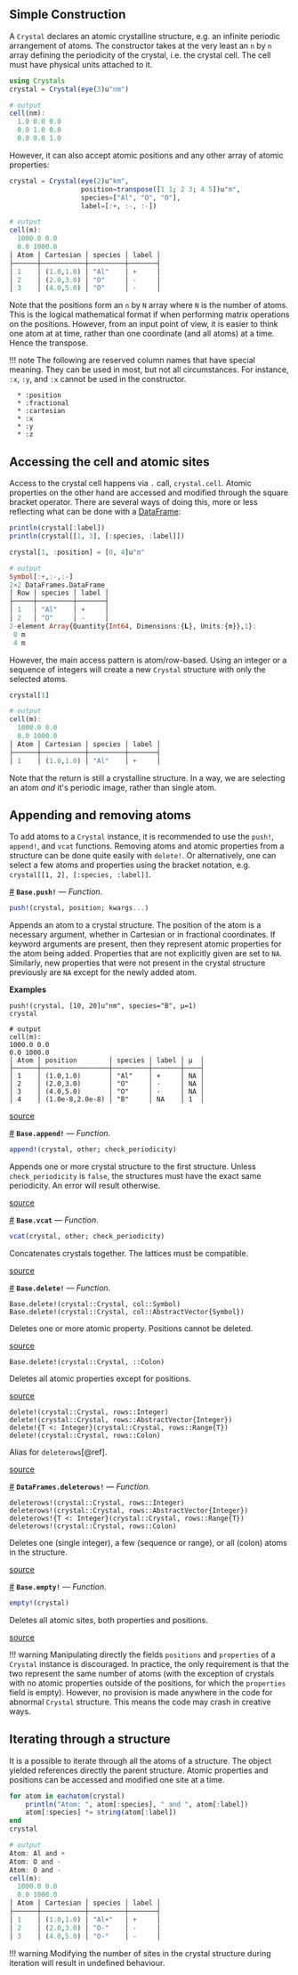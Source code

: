 
<a id='Simple-Construction-1'></a>

## Simple Construction


A `Crystal` declares an atomic crystalline structure, e.g. an infinite periodic arrangement of atoms. The constructor takes at the very least an `n` by `n` array defining the periodicity of the crystal, i.e. the crystal cell. The cell must have physical units attached to it.


```julia
using Crystals
crystal = Crystal(eye(3)u"nm")

# output
cell(nm):
  1.0 0.0 0.0
  0.0 1.0 0.0
  0.0 0.0 1.0
```


However, it can also accept atomic positions and any other array of atomic properties:




```julia
crystal = Crystal(eye(2)u"km",
                  position=transpose([1 1; 2 3; 4 5])u"m",
                  species=["Al", "O", "O"],
                  label=[:+, :-, :-])

# output
cell(m):
  1000.0 0.0
  0.0 1000.0
│ Atom │ Cartesian │ species │ label │
├──────┼───────────┼─────────┼───────┤
│ 1    │ (1.0,1.0) │ "Al"    │ +     │
│ 2    │ (2.0,3.0) │ "O"     │ -     │
│ 3    │ (4.0,5.0) │ "O"     │ -     │
```


Note that the positions form an `n` by `N` array where `N` is the number of atoms. This is the logical mathematical format if when performing matrix operations on the positions. However, from an input point of view, it is easier to think one atom at at time, rather than one coordinate (and all atoms) at a time. Hence the transpose.


!!! note
    The following are reserved column names that have special meaning. They can be used in most, but not all circumstances. For instance, `:x`, `:y`, and `:x` cannot be used in the constructor.

      * :position
      * :fractional
      * :cartesian
      * :x
      * :y
      * :z



<a id='Accessing-the-cell-and-atomic-sites-1'></a>

## Accessing the cell and atomic sites


Access to the crystal cell happens via `.` call, `crystal.cell`. Atomic properties on the other hand are accessed and modified through the square bracket operator. There are several ways of doing this, more or less reflecting what can be done with a [DataFrame](www.github.com/JuliaStags/DataFrames.jl):




```julia
println(crystal[:label])
println(crystal[[1, 3], [:species, :label]])

crystal[1, :position] = [0, 4]u"m"

# output
Symbol[:+,:-,:-]
2×2 DataFrames.DataFrame
│ Row │ species │ label │
├─────┼─────────┼───────┤
│ 1   │ "Al"    │ +     │
│ 2   │ "O"     │ -     │
2-element Array{Quantity{Int64, Dimensions:{𝐋}, Units:{m}},1}:
 0 m
 4 m
```


However, the main access pattern is atom/row-based. Using an integer or a sequence of integers will create a new `Crystal` structure with only the selected atoms.


```julia
crystal[1]

# output
cell(m):
  1000.0 0.0
  0.0 1000.0
│ Atom │ Cartesian │ species │ label │
├──────┼───────────┼─────────┼───────┤
│ 1    │ (1.0,1.0) │ "Al"    │ +     │
```


Note that the return is still a crystalline structure. In a way, we are selecting an atom *and* it's periodic image, rather than single atom.


<a id='Appending-and-removing-atoms-1'></a>

## Appending and removing atoms


To add atoms to a `Crystal` instance, it is recommended to use the `push!`, `append!`, and `vcat` functions. Removing atoms and atomic properties from a structure can be done quite easily with `delete!`. Or alternatively, one can select a few atoms and properties using the bracket notation, e.g. `crystal[[1, 2], [:species, :label]]`.

<a id='Base.push!' href='#Base.push!'>#</a>
**`Base.push!`** &mdash; *Function*.



```julia
push!(crystal, position; kwargs...)

```

Appends an atom to a crystal structure. The position of the atom is a necessary argument, whether in Cartesian or in fractional coordinates. If keyword arguments are present, then they represent atomic properties for the atom being added. Properties that are not explicitly given are set to `NA`. Similarly, new properties that were not present in the crystal structure previously are `NA` except for the newly added atom.

**Examples**

```jldocset
push!(crystal, [10, 20]u"nm", species="B", μ=1)
crystal

# output
cell(m):
1000.0 0.0
0.0 1000.0
│ Atom │ position        │ species │ label │ μ  │
├──────┼─────────────────┼─────────┼───────┼────┤
│ 1    │ (1.0,1.0)       │ "Al"    │ +     │ NA │
│ 2    │ (2.0,3.0)       │ "O"     │ -     │ NA │
│ 3    │ (4.0,5.0)       │ "O"     │ -     │ NA │
│ 4    │ (1.0e-8,2.0e-8) │ "B"     │ NA    │ 1  │
```


<a target='_blank' href='https://github.com/mdavezac/Crystals.jl/tree/4147a135af1c14a2789a037977c15dc2ce364118/src/Structures.jl#L231-L257' class='documenter-source'>source</a><br>

<a id='Base.append!' href='#Base.append!'>#</a>
**`Base.append!`** &mdash; *Function*.



```julia
append!(crystal, other; check_periodicity)

```

Appends one or more crystal structure to the first structure. Unless `check_periodicity` is `false`, the structures must have the exact same periodicity. An error will result otherwise.


<a target='_blank' href='https://github.com/mdavezac/Crystals.jl/tree/4147a135af1c14a2789a037977c15dc2ce364118/src/Structures.jl#L617-L623' class='documenter-source'>source</a><br>

<a id='Base.vcat' href='#Base.vcat'>#</a>
**`Base.vcat`** &mdash; *Function*.



```julia
vcat(crystal, other; check_periodicity)

```

Concatenates crystals together. The lattices must be compatible.


<a target='_blank' href='https://github.com/mdavezac/Crystals.jl/tree/4147a135af1c14a2789a037977c15dc2ce364118/src/Structures.jl#L601-L605' class='documenter-source'>source</a><br>

<a id='Base.delete!' href='#Base.delete!'>#</a>
**`Base.delete!`** &mdash; *Function*.



```
Base.delete!(crystal::Crystal, col::Symbol)
Base.delete!(crystal::Crystal, col::AbstractVector{Symbol})
```

Deletes one or more atomic property. Positions cannot be deleted.


<a target='_blank' href='https://github.com/mdavezac/Crystals.jl/tree/4147a135af1c14a2789a037977c15dc2ce364118/src/Structures.jl#L537-L542' class='documenter-source'>source</a><br>


```
Base.delete!(crystal::Crystal, ::Colon)
```

Deletes all atomic properties except for positions.


<a target='_blank' href='https://github.com/mdavezac/Crystals.jl/tree/4147a135af1c14a2789a037977c15dc2ce364118/src/Structures.jl#L551-L555' class='documenter-source'>source</a><br>


```
delete!(crystal::Crystal, rows::Integer)
delete!(crystal::Crystal, rows::AbstractVector{Integer})
delete!{T <: Integer}(crystal::Crystal, rows::Range{T})
delete!(crystal::Crystal, rows::Colon)
```

Alias for `deleterows`[@ref].


<a target='_blank' href='https://github.com/mdavezac/Crystals.jl/tree/4147a135af1c14a2789a037977c15dc2ce364118/src/Structures.jl#L591-L598' class='documenter-source'>source</a><br>

<a id='DataFrames.deleterows!' href='#DataFrames.deleterows!'>#</a>
**`DataFrames.deleterows!`** &mdash; *Function*.



```
deleterows!(crystal::Crystal, rows::Integer)
deleterows!(crystal::Crystal, rows::AbstractVector{Integer})
deleterows!{T <: Integer}(crystal::Crystal, rows::Range{T})
deleterows!(crystal::Crystal, rows::Colon)
```

Deletes one (single integer), a few (sequence or range), or all (colon) atoms in the structure.


<a target='_blank' href='https://github.com/mdavezac/Crystals.jl/tree/4147a135af1c14a2789a037977c15dc2ce364118/src/Structures.jl#L570-L578' class='documenter-source'>source</a><br>

<a id='Base.empty!' href='#Base.empty!'>#</a>
**`Base.empty!`** &mdash; *Function*.



```julia
empty!(crystal)

```

Deletes all atomic sites, both properties and positions.


<a target='_blank' href='https://github.com/mdavezac/Crystals.jl/tree/4147a135af1c14a2789a037977c15dc2ce364118/src/Structures.jl#L560-L564' class='documenter-source'>source</a><br>


!!! warning
    Manipulating directly the fields `positions` and `properties` of a `Crystal` instance is discouraged. In practice, the only requirement is that the two represent the same number of atoms (with the exception of crystals with no atomic properties outside of the positions, for which the `properties` field is empty). However, no provision is made anywhere in the code for abnormal `Crystal` structure. This means the code may crash in creative ways.



<a id='Iterating-through-a-structure-1'></a>

## Iterating through a structure


It is a possible to iterate through all the atoms of a structure. The object yielded references directly the parent structure. Atomic properties and positions can be accessed and modified one site at a time.


```julia
for atom in eachatom(crystal)
    println("Atom: ", atom[:species], " and ", atom[:label])
    atom[:species] *= string(atom[:label])
end
crystal

# output
Atom: Al and +
Atom: O and -
Atom: O and -
cell(m):
  1000.0 0.0
  0.0 1000.0
│ Atom │ Cartesian │ species │ label │
├──────┼───────────┼─────────┼───────┤
│ 1    │ (1.0,1.0) │ "Al+"   │ +     │
│ 2    │ (2.0,3.0) │ "O-"    │ -     │
│ 3    │ (4.0,5.0) │ "O-"    │ -     │
```


!!! warning
    Modifying the number of sites in the crystal structure during iteration will result in undefined behaviour.


